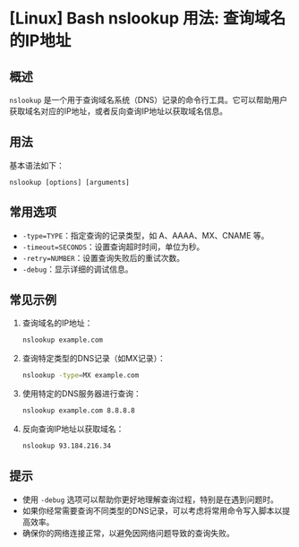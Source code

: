 # [Linux] Bash nslookup 用法: 查询域名的IP地址

## 概述
`nslookup` 是一个用于查询域名系统（DNS）记录的命令行工具。它可以帮助用户获取域名对应的IP地址，或者反向查询IP地址以获取域名信息。

## 用法
基本语法如下：
```
nslookup [options] [arguments]
```

## 常用选项
- `-type=TYPE`：指定查询的记录类型，如 A、AAAA、MX、CNAME 等。
- `-timeout=SECONDS`：设置查询超时时间，单位为秒。
- `-retry=NUMBER`：设置查询失败后的重试次数。
- `-debug`：显示详细的调试信息。

## 常见示例
1. 查询域名的IP地址：
   ```bash
   nslookup example.com
   ```

2. 查询特定类型的DNS记录（如MX记录）：
   ```bash
   nslookup -type=MX example.com
   ```

3. 使用特定的DNS服务器进行查询：
   ```bash
   nslookup example.com 8.8.8.8
   ```

4. 反向查询IP地址以获取域名：
   ```bash
   nslookup 93.184.216.34
   ```

## 提示
- 使用 `-debug` 选项可以帮助你更好地理解查询过程，特别是在遇到问题时。
- 如果你经常需要查询不同类型的DNS记录，可以考虑将常用命令写入脚本以提高效率。
- 确保你的网络连接正常，以避免因网络问题导致的查询失败。